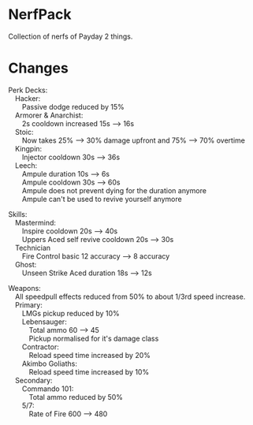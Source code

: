 # NerfPack
Collection of nerfs of Payday 2 things.

# Changes
Perk Decks:  
  &emsp;Hacker:  
    &emsp;&emsp;Passive dodge reduced by 15%  
  &emsp;Armorer & Anarchist:  
    &emsp;&emsp;2s cooldown increased 15s --> 16s  
  &emsp;Stoic:  
    &emsp;&emsp;Now takes 25% --> 30% damage upfront and 75% --> 70% overtime  
  &emsp;Kingpin:  
    &emsp;&emsp;Injector cooldown 30s --> 36s  
  &emsp;Leech:  
    &emsp;&emsp;Ampule duration 10s --> 6s  
    &emsp;&emsp;Ampule cooldown 30s --> 60s  
    &emsp;&emsp;Ampule does not prevent dying for the duration anymore  
    &emsp;&emsp;Ampule can't be used to revive yourself anymore  
   
Skills:  
  &emsp;Mastermind:  
    &emsp;&emsp;Inspire cooldown 20s --> 40s  
    &emsp;&emsp;Uppers Aced self revive cooldown 20s --> 30s  
  &emsp;Technician  
  &emsp;&emsp;Fire Control basic 12 accuracy --> 8 accuracy  
  &emsp;Ghost:  
    &emsp;&emsp;Unseen Strike Aced duration 18s --> 12s  
  
Weapons:  
  &emsp;All speedpull effects reduced from 50% to about 1/3rd speed increase.  
  &emsp;Primary:  
  &emsp;&emsp;LMGs pickup reduced by 10%  
  &emsp;&emsp;Lebensauger:  
  &emsp;&emsp;&emsp;Total ammo 60 --> 45  
  &emsp;&emsp;&emsp;Pickup normalised for it's damage class  
  &emsp;&emsp;Contractor:  
  &emsp;&emsp;&emsp;Reload speed time increased by 20%  
  &emsp;&emsp;Akimbo Goliaths:  
  &emsp;&emsp;&emsp;Reload speed time increased by 10%  
  &emsp;Secondary:  
  &emsp;&emsp;Commando 101:  
  &emsp;&emsp;&emsp;Total ammo reduced by 50%  
  &emsp;&emsp;5/7:  
  &emsp;&emsp;&emsp;Rate of Fire 600 --> 480  
